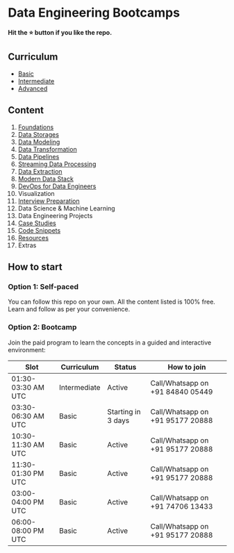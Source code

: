 # Data Engineering Bootcamps

**Hit the ⭐️ button if you like the repo.**

## Curriculum 

- [Basic](./00-curriculum/01-basic.md)
- [Intermediate](./00-curriculum/02-intermediate.md)
- [Advanced](./00-curriculum/03-advanced.md)

## Content

1. [Foundations](./01-foundations/)
1. [Data Storages](./02-data-storages/)
1. [Data Modeling](./03-data-modeling/)
1. [Data Transformation](./04-data-transformation/)
1. [Data Pipelines](./05-data-pipelines/)
1. [Streaming Data Processing](./06-stream-data-processing/)
1. [Data Extraction](./07-data-extraction/)
1. [Modern Data Stack](./08-modern-data-stack/)
1. [DevOps for Data Engineers](./09-devops/)
1. Visualization
1. [Interview Preparation](./11-interview-preparation/)
1. Data Science & Machine Learning
1. Data Engineering Projects
1. [Case Studies](./14-cases/)
1. [Code Snippets](./15-snippets/)
1. [Resources](./16-resources/)
1. Extras

## How to start

### Option 1: Self-paced

You can follow this repo on your own. All the content listed is 100% free. Learn and follow as per your convenience.

### Option 2: Bootcamp

Join the paid program to learn the concepts in a guided and interactive environment:

| Slot               | Curriculum   | Status             | How to join                      |
|--------------------|--------------|--------------------|----------------------------------|
| 01:30-03:30 AM UTC | Intermediate | Active             | Call/Whatsapp on +91 84840 05449 |
| 03:30-06:30 AM UTC | Basic        | Starting in 3 days | Call/Whatsapp on +91 95177 20888 |
| 10:30-11:30 AM UTC | Basic        | Active             | Call/Whatsapp on +91 95177 20888 |
| 11:30-01:30 PM UTC | Basic        | Active             | Call/Whatsapp on +91 95177 20888 |
| 03:00-04:00 PM UTC | Basic        | Active             | Call/Whatsapp on +91 74706 13433 |
| 06:00-08:00 PM UTC | Basic        | Active             | Call/Whatsapp on +91 95177 20888 |